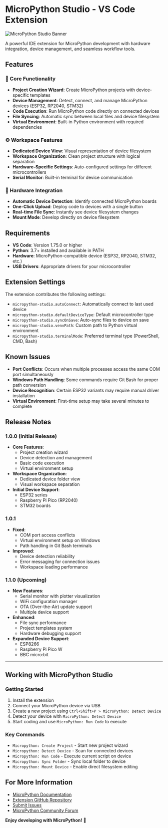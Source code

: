 # MicroPython Studio - VS Code Extension

![MicroPython Studio Banner](https://via.placeholder.com/800x200?text=MicroPython+Studio+Banner)

A powerful IDE extension for MicroPython development with hardware integration, device management, and seamless workflow tools.

## Features

### 🚀 Core Functionality

- **Project Creation Wizard**: Create MicroPython projects with device-specific templates
- **Device Management**: Detect, connect, and manage MicroPython devices (ESP32, RP2040, STM32)
- **Code Execution**: Run MicroPython code directly on connected devices
- **File Syncing**: Automatic sync between local files and device filesystem
- **Virtual Environment**: Built-in Python environment with required dependencies

### ⚙️ Workspace Features

- **Dedicated Device View**: Visual representation of device filesystem
- **Workspace Organization**: Clean project structure with logical separation
- **Hardware-Specific Settings**: Auto-configured settings for different microcontrollers
- **Serial Monitor**: Built-in terminal for device communication

### 🔌 Hardware Integration

- **Automatic Device Detection**: Identify connected MicroPython boards
- **One-Click Upload**: Deploy code to devices with a single button
- **Real-time File Sync**: Instantly see device filesystem changes
- **Mount Mode**: Develop directly on device filesystem

## Requirements

- **VS Code**: Version 1.75.0 or higher
- **Python**: 3.7+ installed and available in PATH
- **Hardware**: MicroPython-compatible device (ESP32, RP2040, STM32, etc.)
- **USB Drivers**: Appropriate drivers for your microcontroller

## Extension Settings

The extension contributes the following settings:

- `micropython-studio.autoConnect`: Automatically connect to last used device
- `micropython-studio.defaultDeviceType`: Default microcontroller type
- `micropython-studio.syncOnSave`: Auto-sync files to device on save
- `micropython-studio.venvPath`: Custom path to Python virtual environment
- `micropython-studio.terminalMode`: Preferred terminal type (PowerShell, CMD, Bash)

## Known Issues

- **Port Conflicts**: Occurs when multiple processes access the same COM port simultaneously
- **Windows Path Handling**: Some commands require Git Bash for proper path conversion
- **Device Recognition**: Certain ESP32 variants may require manual driver installation
- **Virtual Environment**: First-time setup may take several minutes to complete

## Release Notes

### 1.0.0 (Initial Release)

- **Core Features**:
  - Project creation wizard
  - Device detection and management
  - Basic code execution
  - Virtual environment setup
- **Workspace Organization**:
  - Dedicated device folder view
  - Visual workspace separation
- **Initial Device Support**:
  - ESP32 series
  - Raspberry Pi Pico (RP2040)
  - STM32 boards

### 1.0.1

- **Fixed**:
  - COM port access conflicts
  - Virtual environment setup on Windows
  - Path handling in Git Bash terminals
- **Improved**:
  - Device detection reliability
  - Error messaging for connection issues
  - Workspace loading performance

### 1.1.0 (Upcoming)

- **New Features**:
  - Serial monitor with plotter visualization
  - WiFi configuration manager
  - OTA (Over-the-Air) update support
  - Multiple device support
- **Enhanced**:
  - File sync performance
  - Project templates system
  - Hardware debugging support
- **Expanded Device Support**:
  - ESP8266
  - Raspberry Pi Pico W
  - BBC micro:bit

---

## Working with MicroPython Studio

### Getting Started

1. Install the extension
2. Connect your MicroPython device via USB
3. Create a new project using `Ctrl+Shift+P > MicroPython: Detect Device`
4. Detect your device with `MicroPython: Detect Device`
5. Start coding and use `MicroPython: Run Code` to execute

### Key Commands

- `Micropython: Create Project` - Start new project wizard
- `Micropython: Detect Device` - Scan for connected devices
- `Micropython: Run Code` - Execute current script on device
- `Micropython: Sync Folder` - Sync local folder to device
- `Micropython: Mount Device` - Enable direct filesystem editing

## For More Information

- [MicroPython Documentation](https://docs.micropython.org/)
- [Extension GitHub Repository](https://github.com/niwantha33/micropython-studio)
- [Submit Issues](https://github.com/niwantha33/micropython-studio/issues)
- [MicroPython Community Forum](https://forum.micropython.org/)

**Enjoy developing with MicroPython!** 🚀
